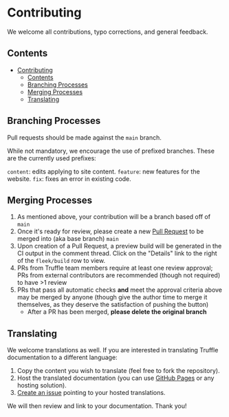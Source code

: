 # Contributing

We welcome all contributions, typo corrections, and general feedback.

## Contents

- [Contributing](#contributing)
  - [Contents](#contents)
  - [Branching Processes](#branching-processes)
  - [Merging Processes](#merging-processes)
  - [Translating](#translating)

## Branching Processes

Pull requests should be made against the `main` branch.

While not mandatory, we encourage the use of prefixed branches. These are the currently used prefixes:

`content`: edits applying to site content.
`feature`: new features for the website.
`fix`: fixes an error in existing code.

## Merging Processes

1. As mentioned above, your contribution will be a branch based off of `main`
2. Once it's ready for review, please create a new [Pull Request](https://github.com/trufflesuite/trufflesuite.com/compare) to be merged into (aka base branch) `main`
3. Upon creation of a Pull Request, a preview build will be generated in the CI output in the comment thread. Click on the "Details" link to the right of the `fleek/build` row to view.
4. PRs from Truffle team members require at least one review approval; PRs from external contributors are recommended (though not required) to have >1 review
5. PRs that pass all automatic checks **and** meet the approval criteria above may be merged by anyone (though give the author time to merge it themselves, as they deserve the satisfaction of pushing the button)
    - After a PR has been merged, **please delete the original branch**

## Translating

We welcome translations as well. If you are interested in translating Truffle documentation to a different language:

1. Copy the content you wish to translate (feel free to fork the repository).
2. Host the translated documentation (you can use [GitHub Pages](https://pages.github.com/) or any hosting solution).
3. [Create an issue](https://github.com/trufflesuite/trufflesuite.com/issues) pointing to your hosted translations.

We will then review and link to your documentation. Thank you!
